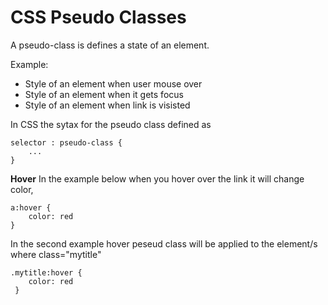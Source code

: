   

# CSS Pseudo Classes
  
A pseudo-class is defines a state of an element.

Example:
- Style of an element when user mouse over 
- Style of an element when it gets focus
- Style of an element when link is visisted

In CSS the sytax for the pseudo class defined as 

	selector : pseudo-class {
		...
	}
**Hover**
In the example below when you hover over the link it will change color, 

	a:hover {
	    color: red
	}  

In the second example hover peseud class will be applied to the element/s where class="mytitle"

	.mytitle:hover {
	    color: red
	 }